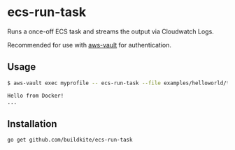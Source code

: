 # ecs-run-task

Runs a once-off ECS task and streams the output via Cloudwatch Logs.

Recommended for use with [aws-vault][] for authentication.

## Usage

```bash
$ aws-vault exec myprofile -- ecs-run-task --file examples/helloworld/taskdefinition.json

Hello from Docker!
...
```

## Installation

```bash
go get github.com/buildkite/ecs-run-task
```

[aws-vault]: https://github.com/99designs/aws-vault
